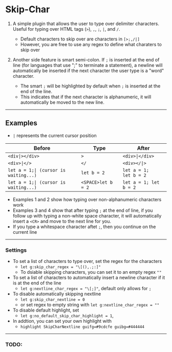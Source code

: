 # Skip-Char

1. A simple plugin that allows the user to type over delimiter characters. Useful for
   typing over HTML tags (`>`), `,`, `;`, `|`, and `/`.

   - Default characters to skip over are characters in `[>;,/|]`
   - However, you are free to use any regex to define what charaters to skip over

2. Another side feature is smart semi-colon. If `;` is inserted at the end of line (for languages that use ";" to
   terminate a statement), a newline will automatically be inserted if the next character
   the user type is a "word" character.
   - The smart `;` will be highlighted by default when `;` is inserted at the end of the line.
   - This indicates that if the next character is alphanumeric, it will automatically be moved to the new line.

---

## Examples

- `|` represents the current cursor position

| Before                                | Type               | After                        |
| ------------------------------------- | ------------------ | ---------------------------- |
| `<div\|></div>`                       | `>`                | `<div>\|</div>`              |
| `<div>\|</>`                          | `</`               | `<div></\|>`                 |
| `let a = 1;\| (cursor is waiting...)` | `let b = 2 `       | `let a = 1;`<br> `let b = 2` |
| `let a = 1;\| (cursor is waiting...)` | `<SPACE>let b = 2` | `let a = 1; let b = 2 `      |

- Examples 1 and 2 show how typing over non-alphanumeric characters work
- Examples 3 and 4 show that after typing `;` at the end of line, if you follow up with typing a non-white space character, it will automatically insert a `<CR>` and move to the next line for you.
- If you type a whitespace character aftet `;`, then you continue on the current line

---

### Settings

- To set a list of characters to type over, set the regex for the characters
  - `let g:skip_char_regex = "\[(),.;:]"`
  - To dsiable skipping characters, you can set it to an empty regex `""`
- To set a list of characters to automatically insert a newline character if it is at the end of the line
  - `let g:nextline_char_regex = "\[;]"`, default only allows for `;`
- To disable automatically skipping nextline
  - `let g:skip_char_nextline = 0`
  - or set regex to empty string with `let g:nextline_char_regex = ""`
- To disable default highlight, set
  - `let g:no_default_skip_char_highlight = 1`,
- In addtion, you can set your own highlight with
  - `highlight SkipCharNextline guifg=#9cdcfe guibg=#444444`

---

### TODO:
